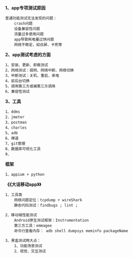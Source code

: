 **1、app专项测试原因**

    普通功能测试无法发现的问题：
        crash问题
        设备兼容性问题
        流量过多使用问题
        app导致耗电量过快问题
        网络不稳定，如白屏、卡死等

**2、app测试考虑的方面**

    1、安装、更新、卸载测试
    2、网络测试：弱网、网络中断、网络切换
    3、中断测试：关机、重启、来电
    4、前后台切换
    5、调用第三方或被第三方调用
    6、兼容性测试
    
**3、工具**

    1、ddms
    2、jmeter
    3、postman
    4、charles
    5、adb 
    6、禅道
    7、git管理
    8、数据库可视化工具
    9、
**框架**

    1、appium + python 

**《《大话移动app》》**

    1、工具类
        网络问题定位：tcpdump + wireShark
        静态代码测试：findbugs ; lint ; 

    2、移动端性能测试
        Android原生测试框架：Instrumentation
        第三方工具：emmagee
        命令行查看内存： adb shell dumpsys meminfo packageName

    3、黑盒测试两大点：
        1、功能场景测试
        2、视觉、交互测试

    